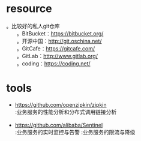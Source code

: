 # resource
。比较好的私人git仓库</br>
　　。BitBucket：https://bitbucket.org/</br>
　　。开源中国：http://git.oschina.net/</br>
　　。GitCafe：https://gitcafe.com/</br>
　　。GitLab：http://www.gitlab.org/</br>
　　。coding：https://coding.net/</br>


# tools
* https://github.com/openzipkin/zipkin    
:业务服务的性能分析和分布式调用链接分析    
&nbsp;    
* https://github.com/alibaba/Sentinel    
:业务服务的实时监控与告警
:业务服务的限流与降级


